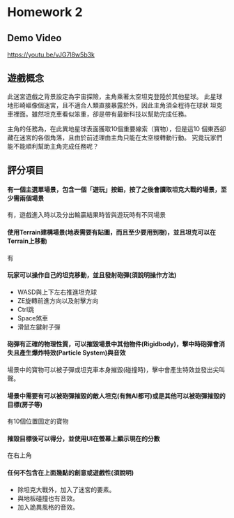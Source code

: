 Homework 2
==========

Demo Video
----------
https://youtu.be/vJG7l8w5b3k

遊戲概念
-------

此迷宮遊戲之背景設定為宇宙探險，主角乘著太空坦克登陸於其他星球。
此星球地形崎嶇像個迷宮，且不適合人類直接暴露於外，因此主角須全程待在球狀
坦克車裡面。雖然坦克車看似笨重，卻是帶有最新科技以幫助完成任務。

主角的任務為，在此異地星球表面獲取10個重要線索（寶物），但是這10
個東西卻藏在迷宮的各個角落，且由於前述理由主角只能在太空梭轉動行動。
究竟玩家們能不能順利幫助主角完成任務呢？

評分項目
-------

#### 有一個主選單場景，包含一個「遊玩」按鈕，按了之後會讀取坦克大戰的場景，至少需兩個場景

有，遊戲進入時以及分出輸贏結果時皆與遊玩時有不同場景

#### 使用Terrain建構場景(地表需要有貼圖，而且至少要用到樹)，並且坦克可以在Terrain上移動

有

#### 玩家可以操作自己的坦克移動，並且發射砲彈(須說明操作方法)

- WASD與上下左右推進坦克球
- ZE旋轉前進方向以及射擊方向
- Ctrl跳
- Space煞車
- 滑鼠左鍵射子彈

#### 砲彈有正確的物理性質，可以摧毀場景中其他物件(Rigidbody)，擊中時砲彈會消失且產生爆炸特效(Particle System)與音效

場景中的寶物可以被子彈或坦克車本身摧毀(碰撞時)，擊中會產生特效並發出尖叫聲。

#### 場景中需要有可以被砲彈摧毀的敵人坦克(有無AI都可)或是其他可以被砲彈摧毀的目標(房子等)

有10個位置固定的寶物

#### 摧毀目標後可以得分，並使用UI在螢幕上顯示現在的分數

在右上角

#### 任何不包含在上面幾點的創意或遊戲性(須說明)

- 除坦克大戰外，加入了迷宮的要素。
- 與地板碰撞也有音效。
- 加入詭異風格的音效。
